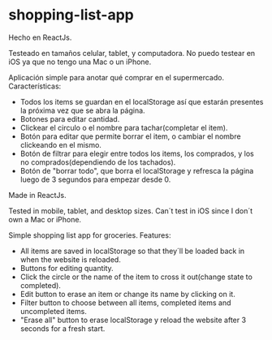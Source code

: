 # shopping-list-app

Hecho en ReactJs.

Testeado en tamaños celular, tablet, y computadora. No puedo testear en iOS ya que no tengo una Mac o un iPhone.
 
 
Aplicación simple para anotar qué comprar en el supermercado.
Características: 
  - Todos los items se guardan en el localStorage así que estarán presentes la próxima vez que se abra la página.
  - Botones para editar cantidad.
  - Clickear el circulo o el nombre para tachar(completar el item).
  - Botón para editar que permite borrar el item, o cambiar el nombre clickeando en el mismo.
  - Botón de filtrar para elegir entre todos los items, los comprados, y los no comprados(dependiendo de los tachados).
  - Botón de "borrar todo", que borra el localStorage y refresca la página luego de 3 segundos para empezar desde 0.
  
  
Made in ReactJs.

Tested in mobile, tablet, and desktop sizes. Can´t test in iOS since I don´t own a Mac or iPhone.
  
  
Simple shopping list app for groceries.
Features:
  - All items are saved in localStorage so that they´ll be loaded back in when the website is reloaded.
  - Buttons for editing quantity.
  - Click the circle or the name of the item to cross it out(change state to completed).
  - Edit button to erase an item or change its name by clicking on it.
  - Filter button to choose between all items, completed items and uncompleted items.
  - "Erase all" button to erase localStorage y reload the website after 3 seconds for a fresh start.
